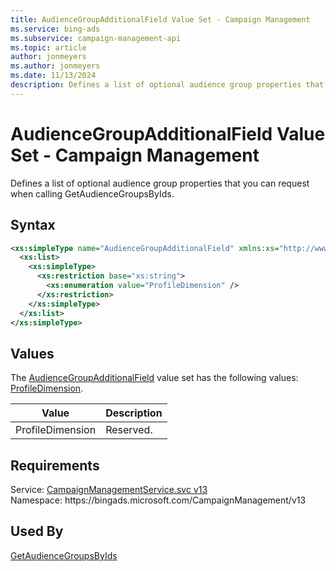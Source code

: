 ```yaml
---
title: AudienceGroupAdditionalField Value Set - Campaign Management
ms.service: bing-ads
ms.subservice: campaign-management-api
ms.topic: article
author: jonmeyers
ms.author: jonmeyers
ms.date: 11/13/2024
description: Defines a list of optional audience group properties that you can request when calling GetAudienceGroupsByIds.
---
```

# AudienceGroupAdditionalField Value Set - Campaign Management
Defines a list of optional audience group properties that you can request when calling GetAudienceGroupsByIds.

## Syntax
```xml
<xs:simpleType name="AudienceGroupAdditionalField" xmlns:xs="http://www.w3.org/2001/XMLSchema">
  <xs:list>
    <xs:simpleType>
      <xs:restriction base="xs:string">
        <xs:enumeration value="ProfileDimension" />
      </xs:restriction>
    </xs:simpleType>
  </xs:list>
</xs:simpleType>
```

## <a name="values"></a>Values

The [AudienceGroupAdditionalField](audiencegroupadditionalfield.md) value set has the following values: [ProfileDimension](#profiledimension).

|Value|Description|
|-----------|---------------|
|<a name="profiledimension"></a>ProfileDimension|Reserved.|

## Requirements
Service: [CampaignManagementService.svc v13](https://campaign.api.bingads.microsoft.com/Api/Advertiser/CampaignManagement/v13/CampaignManagementService.svc)  
Namespace: https\://bingads.microsoft.com/CampaignManagement/v13  

## Used By
[GetAudienceGroupsByIds](getaudiencegroupsbyids.md)  
